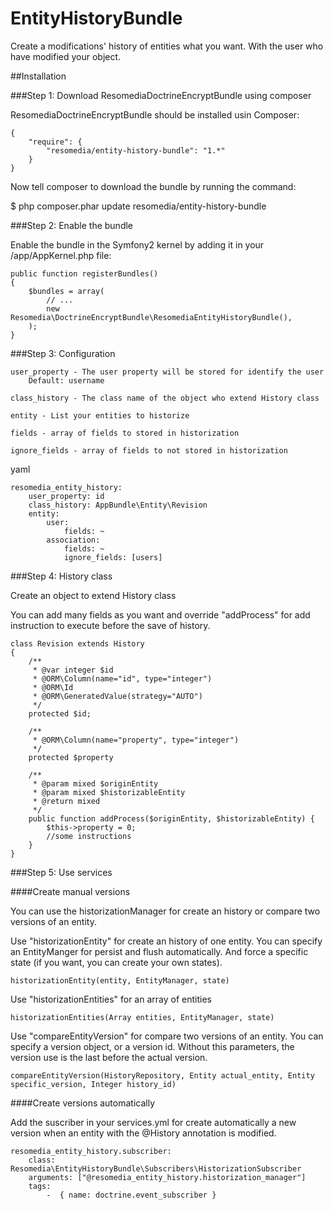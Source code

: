 # EntityHistoryBundle

Create a modifications' history of entities what you want. With the user who have modified your object.

##Installation

###Step 1: Download ResomediaDoctrineEncryptBundle using composer

ResomediaDoctrineEncryptBundle should be installed usin Composer:

    {
        "require": {
            "resomedia/entity-history-bundle": "1.*"
        }
    }

Now tell composer to download the bundle by running the command:

$ php composer.phar update resomedia/entity-history-bundle

###Step 2: Enable the bundle

Enable the bundle in the Symfony2 kernel by adding it in your /app/AppKernel.php file:

    public function registerBundles()
    {
        $bundles = array(
            // ...
            new Resomedia\DoctrineEncryptBundle\ResomediaEntityHistoryBundle(),
        );
    }

###Step 3: Configuration

    user_property - The user property will be stored for identify the user
        Default: username

    class_history - The class name of the object who extend History class

    entity - List your entities to historize
        
    fields - array of fields to stored in historization
    
    ignore_fields - array of fields to not stored in historization

yaml

    resomedia_entity_history:
        user_property: id
        class_history: AppBundle\Entity\Revision
        entity:
            user:
                fields: ~
            association:
                fields: ~
                ignore_fields: [users]

###Step 4: History class

Create an object to extend History class

You can add many fields as you want and override "addProcess" for add instruction to execute before the save of history.

    class Revision extends History
    {
        /**
         * @var integer $id
         * @ORM\Column(name="id", type="integer")
         * @ORM\Id
         * @ORM\GeneratedValue(strategy="AUTO")
         */
        protected $id;
        
        /**
         * @ORM\Column(name="property", type="integer")
         */
        protected $property
    
        /**
         * @param mixed $originEntity
         * @param mixed $historizableEntity
         * @return mixed
         */
        public function addProcess($originEntity, $historizableEntity) {
            $this->property = 0;
            //some instructions
        }
    }
    
###Step 5: Use services

####Create manual versions

You can use the historizationManager for create an history or compare two versions of an entity.

Use "historizationEntity" for create an history of one entity. You can specify an EntityManger for persist and flush automatically. And force a specific state (if you want, you can create your own states).
    
    historizationEntity(entity, EntityManager, state)
    
Use "historizationEntities" for an array of entities

    historizationEntities(Array entities, EntityManager, state)
    
Use "compareEntityVersion" for compare two versions of an entity.
You can specify a version object, or a version id.
Without this parameters, the version use is the last before the actual version.

    compareEntityVersion(HistoryRepository, Entity actual_entity, Entity specific_version, Integer history_id)
    
####Create versions automatically

Add the suscriber in your services.yml for create automatically a new version when an entity with the @History annotation is modified.

    resomedia_entity_history.subscriber:
        class: Resomedia\EntityHistoryBundle\Subscribers\HistorizationSubscriber
        arguments: ["@resomedia_entity_history.historization_manager"]
        tags:
            -  { name: doctrine.event_subscriber }